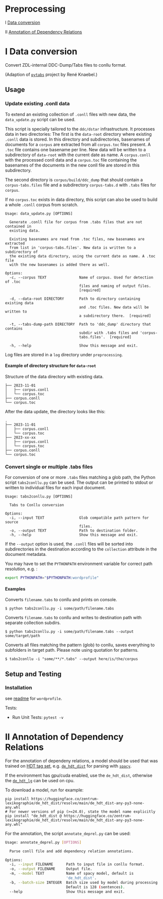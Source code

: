 # Preprocessing

I [Data conversion](#I-data-conversion)

II [Annotation of Dependency Relations](#II-annotation-of-dependency-relations)

# I Data conversion
Convert ZDL-internal DDC-Dump/Tabs files to conllu format.

(Adaption of [`pytabs`](https://git.zdl.org/zdl/pytabs) project by René Knaebel.)

## Usage
### Update existing .conll data
To extend an existing collection of `.conll` files with new data, the `data_update.py` script can be used.

This script is specially tailored to the `ddc/dstar` infrastructure. It processes data in two directories: The first is the `data-root` directory where existing `.conll` data is stored. In this directory and subdirectories, basenames of documents for a `corpus` are extracted from all `corpus.toc` files present. A `.toc` file contains one basename per line. New data will be written to a subdirectory of `data-root` with the current date as name. A `corpus.conll` with the processed conll data and a `corpus.toc` file containing the basenames of the documents in the new conll file are stored in this subdirectory.

The second directory is `corpus/build/ddc_dump` that should contain a `corpus-tabs.files` file and a subdirectory `corpus-tabs.d` with `.tabs` files for `corpus`.

If no `corpus.toc` exists in data directory, this script can also be used to build a whole `.conll` corpus from scratch.

```shell script
Usage: data_update.py [OPTIONS]

  Generate .conll file for corpus from .tabs files that are not contained in
  existing data.

  Existing basenames are read from .toc files, new basenames are extracted
  from list in 'corpus-tabs.files'. New data is written to a subdirectory of
  the existing data directory, using the current date as name. A .toc file
  with the new basenames is added there as well.

Options:
  -c, --corpus TEXT               Name of corpus. Used for detection of .toc
                                  files and naming of output files.
                                  [required]

  -d, --data-root DIRECTORY       Path to directory containing existing data
                                  and .toc files. New data will be written to
                                  a subdirectory there.  [required]

  -t, --tabs-dump-path DIRECTORY  Path to 'ddc_dump' directory that contains
                                  subdir with .tabs files and 'corpus-
                                  tabs.files'.  [required]

  -h, --help                      Show this message and exit.

```

Log files are stored in a `log` directory under `preprocessing`.

#### Example of directory structure for `data-root`
Structure of the data directory with existing data.
```.
├── 2023-11-01
│   ├── corpus.conll
│   └── corpus.toc
├── corpus.conll
└── corpus.toc
```
After the data update, the directory looks like this:
```
.
├── 2023-11-01
│   ├── corpus.conll
│   └── corpus.toc
├── 2023-xx-xx
│   ├── corpus.conll
│   └── corpus.toc
├── corpus.conll
└── corpus.toc
```

### Convert single or multiple .tabs files
For conversion of one or more `.tabs` files matching a glob path, the Python script `tabs2conllu.py` can be used. The output can be printed to stdout or written to individual files for each input document.

```shell script
Usage: tabs2conllu.py [OPTIONS]

  Tabs to Conllu conversion

Options:
  -i, --input TEXT                Glob compatible path pattern for source
                                  files.
  -o, --output TEXT               Path to destination folder.
  -h, --help                      Show this message and exit.

```

If the `--output` option is used, the `.conll` files will be sorted into subdirectories in the destination according to the `collection` attribute in the document metadata.

You may have to set the `PYTHONPATH` environment variable for correct path resolution, e.g. :
```sh
export PYTHONPATH="$PYTHONPATH:wordprofile"
```

#### Examples

Converts `filename.tabs` to conllu and prints on console.
```shell script
$ python tabs2conllu.py -i some/path/filename.tabs
```

Converts `filename.tabs` to conllu and writes to destination path with separate collection subdirs.
```shell script
$ python tabs2conllu.py -i some/path/filename.tabs --output some/target/path
```

Converts all files matching the pattern (glob) to conllu, saves everything to subfolders in target path.
Please note using quotation for patterns.
```shell script
$ tabs2conllu -i "some/**/*.tabs" --output here/is/the/corpus
```

## Setup and Testing

### Installation
see [readme](../../README.md) for `wordprofile`.

Tests:

- Run Unit Tests: `pytest -v`

# II Annotation of Dependency Relations
For the annotation of  dependeny relations, a model should be used that was trained on [HDT tag set](https://nats-www.informatik.uni-hamburg.de/HDT/), e.g. [`de_hdt_dist`](https://huggingface.co/zentrum-lexikographie/de_hdt_dist) for  parsing with [`spacy`](https://spacy.io/).

If the environment has gpu/cuda enabled, use the `de_hdt_dist`, otherwise the [`de_hdt_lg`](https://huggingface.co/zentrum-lexikographie/de_hdt_lg) can be used on cpu.

To download a model, run for example:

    pip install https://huggingface.co/zentrum-lexikographie/de_hdt_dist/resolve/main/de_hdt_dist-any-py3-none-any.whl
    # For newer versions of pip (>=24.0), state the model name explicitly
    pip install "de_hdt_dist @ https://huggingface.co/zentrum-lexikographie/de_hdt_dist/resolve/main/de_hdt_dist-any-py3-none-any.whl"

For the annotation, the script `annotate_deprel.py` can be used:
```sh
Usage: annotate_deprel.py [OPTIONS]

  Parse conll file and add dependency relation annotations.

Options:
  -i, --input FILENAME      Path to input file in conllu format.
  -o, --output FILENAME     Output file.
  -m, --model TEXT          Name of spacy model, default is
                            'de_hdt_dist'.
  -b, --batch-size INTEGER  Batch size used by model during processing.
                            Default is 128 (sentences).
  --help                    Show this message and exit.
```
